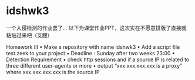 # idshwk3
一个入侵检测的作业罢了...
以下为课堂作业PPT，这次实在不愿意排版了直接就粘贴过来吧（叉腰）

Homework III
• Make a repository with name idshwk3
• Add a script file test.zeek to your project
• Deadline : Sunday after two weeks 23:00
• Detection Requirement
• check http sessions and if a source IP is related to three different user-agents or 
more
• output “xxx.xxx.xxx.xxx is a proxy” where xxx.xxx.xxx.xxx is the source IP

